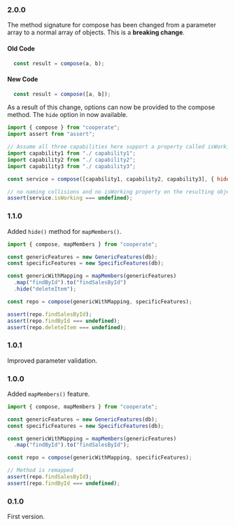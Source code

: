 ### 2.0.0

The method signature for compose has been changed from a parameter array to a normal array of objects. This is a **breaking change**. 

#### Old Code

```js
  const result = compose(a, b);
```

#### New Code

```js
  const result = compose([a, b]);
```

As a result of this change, options can now be provided to the compose method. The ```hide``` option in now available.

```js
import { compose } from "cooperate";
import assert from "assert";

// Assume all three capabilities here support a property called isWorking.
import capability1 from "./ capability1";
import capability2 from "./ capability2"; 
import capability3 from "./ capability3";

const service = compose([capability1, capability2, capability3], { hide: ["isWorking"] });

// no naming collisions and no isWorking property on the resulting object
assert(service.isWorking === undefined);
```


### 1.1.0

Added ```hide()``` method for ```mapMembers()```.

```js
import { compose, mapMembers } from "cooperate";

const genericFeatures = new GenericFeatures(db);
const specificFeatures = new SpecificFeatures(db);

const genericWithMapping = mapMembers(genericFeatures)
  .map("findById").to("findSalesById")
  .hide("deleteItem");

const repo = compose(genericWithMapping, specificFeatures);

assert(repo.findSalesById);
assert(repo.findById === undefined);
assert(repo.deleteItem === undefined);
```
### 1.0.1

Improved parameter validation.

### 1.0.0

Added ```mapMembers()``` feature.

```js
import { compose, mapMembers } from "cooperate";

const genericFeatures = new GenericFeatures(db);
const specificFeatures = new SpecificFeatures(db);

const genericWithMapping = mapMembers(genericFeatures)
  .map("findById").to("findSalesById");

const repo = compose(genericWithMapping, specificFeatures);

// Method is remapped
assert(repo.findSalesById);
assert(repo.findById === undefined);
```
### 0.1.0

First version.
